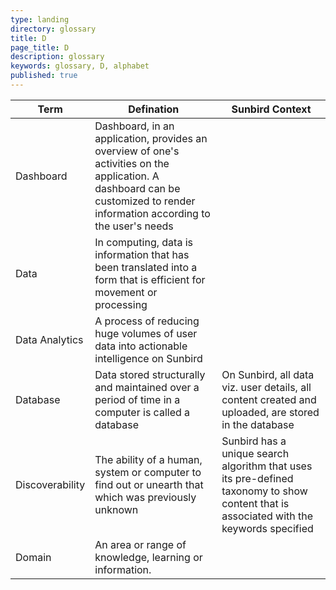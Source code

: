 ```yaml
---
type: landing
directory: glossary
title: D
page_title: D
description: glossary
keywords: glossary, D, alphabet
published: true
---
```


Term | Defination |Sunbird Context
-----|------------|-----------------
Dashboard |Dashboard, in an application, provides an overview of one's activities on the application. A dashboard can be customized to render information according to the user's needs
Data  |In computing, data is information that has been translated into a form that is efficient for movement or processing
Data Analytics  |A process of reducing huge volumes of user data into actionable intelligence on Sunbird
Database  |Data stored structurally and maintained over a period of time in a computer is called a database |On Sunbird, all data viz. user details, all content created and uploaded, are stored in the database
Discoverability |The ability of a human, system or computer to find out or unearth that which was previously unknown  |Sunbird has a unique search algorithm that uses its pre-defined taxonomy to show content that is associated with the keywords specified
Domain  |An area or range of knowledge, learning or information. 
